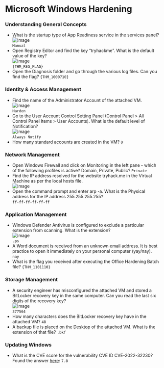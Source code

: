 # Microsoft Windows Hardening

### Understanding General Concepts
- What is the startup type of App Readiness service in the services panel?<br />
![image](https://github.com/user-attachments/assets/5ec001de-e046-4dd9-9ac1-91e722ff2899)<br />
`Manual`
- Open Registry Editor and find the key “tryhackme”. What is the default value of the key?<br />
![image](https://github.com/user-attachments/assets/3b1ab675-3141-4195-a437-e70e76674596)<br />
`{THM_REG_FLAG}`
- Open the Diagnosis folder and go through the various log files. Can you find the flag? `{THM_1000710}`

### Identity & Access Management
- Find the name of the Administrator Account of the attached VM.<br />
![image](https://github.com/user-attachments/assets/93100d0c-97ce-4b73-bbed-f94b59ae7d60)<br />
`Harden`
- Go to the User Account Control Setting Panel (Control Panel > All Control Panel Items > User Accounts). What is the default level of Notification?<br />
![image](https://github.com/user-attachments/assets/24975b02-ec9a-4d87-b659-7c502bd589ec)<br />
`Always Notify`
- How many standard accounts are created in the VM? `0`

### Network Management
- Open Windows Firewall and click on Monitoring in the left pane - which of the following profiles is active? Domain, Private, Public? `Private`
- Find the IP address resolved for the website tryhack.me in the Virtual Machine as per the local hosts file.<br />
![image](https://github.com/user-attachments/assets/6bd96824-a3e5-4a1f-982a-b47a8b403f7f)<br />
- Open the command prompt and enter arp -a. What is the Physical address for the IP address 255.255.255.255?<br />
`ff-ff-ff-ff-ff-ff`

### Application Management
- Windows Defender Antivirus is configured to exclude a particular extension from scanning. What is the extension?<br />
![image](https://github.com/user-attachments/assets/fae21006-f98f-4946-8c5b-c8a2caaad639)<br />
`.ps`
- A Word document is received from an unknown email address. It is best practice to open it immediately on your personal computer (yay/nay). `nay`
- What is the flag you received after executing the Office Hardening Batch file? `{THM_1101110}`

### Storage Management
- A security engineer has misconfigured the attached VM and stored a BitLocker recovery key in the same computer. Can you read the last six digits of the recovery key?<br />
![image](https://github.com/user-attachments/assets/708c485a-ad47-4ac0-a1a5-3a5262e707c3)<br />
`377564`
- How many characters does the BitLocker recovery key have in the attached VM? `48`
- A backup file is placed on the Desktop of the attached VM. What is the extension of that file? `.bkf`

### Updating Windows
- What is the CVE score for the vulnerability CVE ID CVE-2022-32230?  <br />
Found the answer [here](https://www.cvedetails.com/cve/CVE-2022-32230/): `7.8`


